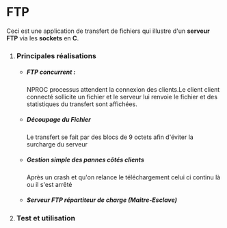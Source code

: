 # FTP
Ceci est une application de transfert de fichiers qui illustre d'un **serveur FTP** via les **sockets** en **C**.


<ol>
  <li><h3>Principales réalisations</h3>
    <ul>
      <li><h5>FTP concurrent :</h5>
          NPROC processus attendent la connexion des clients.Le client client connecté sollicite un fichier et le serveur lui renvoie le fichier et des statistiques du transfert sont affichées.
      </li>
      <li><h5>Découpage du Fichier</h5>
        Le transfert se fait par des blocs de 9 octets afin d'éviter la surcharge du serveur
      </li>
      <li><h5>Gestion simple des pannes côtés clients</h5>
        Après un crash et qu'on relance le téléchargement celui ci continu là ou il s'est arrêté
      </li>
      <li><h5>Serveur FTP répartiteur de charge (Maitre-Esclave)</h5>
      </li>
    </ul>
  </li>
  <li><h3>Test et utilisation</h3>
  </li>
</ol>
